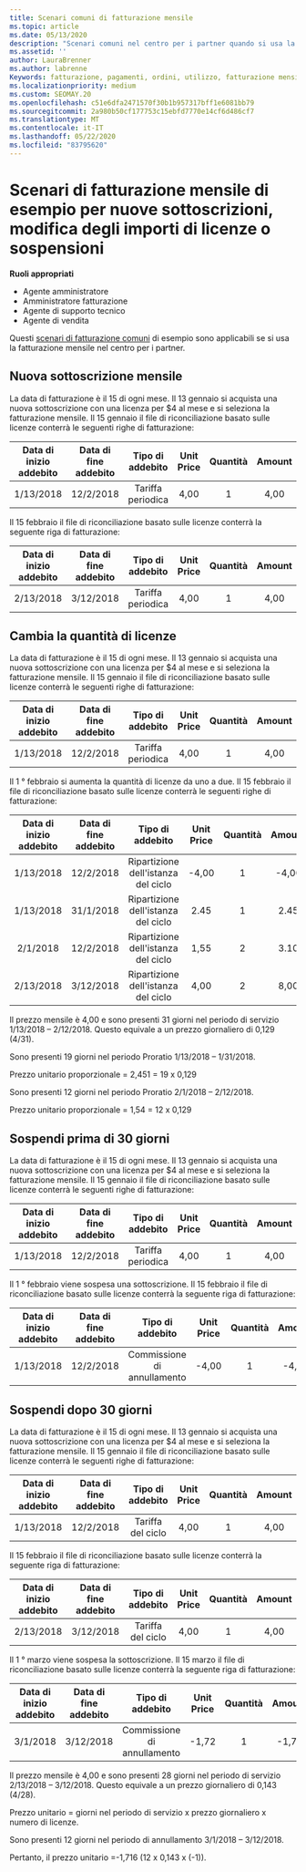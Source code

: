 ```yaml
---
title: Scenari comuni di fatturazione mensile
ms.topic: article
ms.date: 05/13/2020
description: "Scenari comuni nel centro per i partner quando si usa la fatturazione mensile: include l'aggiunta di nuove sottoscrizioni, la modifica della quantità di licenze e la sospensione delle sottoscrizioni."
ms.assetid: ''
author: LauraBrenner
ms.author: labrenne
Keywords: fatturazione, pagamenti, ordini, utilizzo, fatturazione mensile, sottoscrizioni, file di riconciliazione
ms.localizationpriority: medium
ms.custom: SEOMAY.20
ms.openlocfilehash: c51e6dfa2471570f30b1b957317bff1e6081bb79
ms.sourcegitcommit: 2a980b50cf177753c15ebfd7770e14cf6d486cf7
ms.translationtype: MT
ms.contentlocale: it-IT
ms.lasthandoff: 05/22/2020
ms.locfileid: "83795620"
---
```

# <a name="sample-monthly-billing-scenarios-for-new-subscriptions-changing-license-amounts-or-suspensions"></a>Scenari di fatturazione mensile di esempio per nuove sottoscrizioni, modifica degli importi di licenze o sospensioni

**Ruoli appropriati**

- Agente amministratore
- Amministratore fatturazione
- Agente di supporto tecnico
- Agente di vendita

Questi [scenari di fatturazione comuni](common-billing-scenarios.md) di esempio sono applicabili se si usa la fatturazione mensile nel centro per i partner.

## <a name="new-monthly-subscription"></a>Nuova sottoscrizione mensile

La data di fatturazione è il 15 di ogni mese. Il 13 gennaio si acquista una nuova sottoscrizione con una licenza per $4 al mese e si seleziona la fatturazione mensile. Il 15 gennaio il file di riconciliazione basato sulle licenze conterrà le seguenti righe di fatturazione:

|Data di inizio addebito |Data di fine addebito |Tipo di addebito |Unit Price |Quantità |Amount |
|       :---:      |    :---:       | :---:      |:---:      |:---:    |:---:  |
|1/13/2018         |12/2/2018    |Tariffa periodica   |4,00       |1        |4,00 |

Il 15 febbraio il file di riconciliazione basato sulle licenze conterrà la seguente riga di fatturazione:

|Data di inizio addebito |Data di fine addebito |Tipo di addebito |Unit Price |Quantità |Amount |
|       :---:      |    :---:       | :---:      |:---:      |:---:    |:---:  |
|2/13/2018         |3/12/2018    |Tariffa periodica   |4,00       |1        |4,00 |

## <a name="change-license-quantity"></a>Cambia la quantità di licenze

La data di fatturazione è il 15 di ogni mese. Il 13 gennaio si acquista una nuova sottoscrizione con una licenza per $4 al mese e si seleziona la fatturazione mensile. Il 15 gennaio il file di riconciliazione basato sulle licenze conterrà le seguenti righe di fatturazione:

|Data di inizio addebito |Data di fine addebito |Tipo di addebito |Unit Price |Quantità |Amount |
|       :---:      |    :---:       | :---:      |:---:      |:---:    |:---:  |
|1/13/2018         |12/2/2018    |Tariffa periodica   |4,00       |1        |4,00    |

Il 1 ° febbraio si aumenta la quantità di licenze da uno a due. Il 15 febbraio il file di riconciliazione basato sulle licenze conterrà le seguenti righe di fatturazione:

|Data di inizio addebito |Data di fine addebito |Tipo di addebito |Unit Price |Quantità |Amount |
|       :---:      |    :---:       | :---:      |:---:      |:---:    |:---:  |
| 1/13/2018        |12/2/2018    |Ripartizione dell'istanza del ciclo   |-4,00       |1        |-4,00   |
|1/13/2018         |31/1/2018    | Ripartizione dell'istanza del ciclo   |2.45       |1        |2.45    |
|2/1/2018         |12/2/2018    | Ripartizione dell'istanza del ciclo   |1,55       |2        |3.10    |
|2/13/2018         |3/12/2018    | Ripartizione dell'istanza del ciclo   |4,00       |2        |8,00    |

Il prezzo mensile è 4,00 e sono presenti 31 giorni nel periodo di servizio 1/13/2018 – 2/12/2018. Questo equivale a un prezzo giornaliero di 0,129 (4/31).

Sono presenti 19 giorni nel periodo Proratio 1/13/2018 – 1/31/2018.

Prezzo unitario proporzionale = 2,451 = 19 x 0,129

Sono presenti 12 giorni nel periodo Proratio 2/1/2018 – 2/12/2018.

Prezzo unitario proporzionale = 1,54 = 12 x 0,129

## <a name="suspend-before-30-days"></a>Sospendi prima di 30 giorni

La data di fatturazione è il 15 di ogni mese. Il 13 gennaio si acquista una nuova sottoscrizione con una licenza per $4 al mese e si seleziona la fatturazione mensile. Il 15 gennaio il file di riconciliazione basato sulle licenze conterrà le seguenti righe di fatturazione:

|Data di inizio addebito |Data di fine addebito |Tipo di addebito |Unit Price |Quantità |Amount |
|       :---:      |    :---:       | :---:      |:---:      |:---:    |:---:  |
|1/13/2018         |12/2/2018    |Tariffa periodica   |4,00       |1        |4,00    |

Il 1 ° febbraio viene sospesa una sottoscrizione. Il 15 febbraio il file di riconciliazione basato sulle licenze conterrà la seguente riga di fatturazione:

|Data di inizio addebito |Data di fine addebito |Tipo di addebito |Unit Price |Quantità |Amount |
|       :---:      |    :---:       | :---:      |:---:      |:---:    |:---:  |
1/13/2018|12/2/2018|Commissione di annullamento|-4,00|1|-4,00

## <a name="suspend-after-30-days"></a>Sospendi dopo 30 giorni

La data di fatturazione è il 15 di ogni mese. Il 13 gennaio si acquista una nuova sottoscrizione con una licenza per $4 al mese e si seleziona la fatturazione mensile. Il 15 gennaio il file di riconciliazione basato sulle licenze conterrà le seguenti righe di fatturazione:

|Data di inizio addebito |Data di fine addebito |Tipo di addebito |Unit Price |Quantità |Amount |
|       :---:      |    :---:       | :---:      |:---:      |:---:    |:---:  |
1/13/2018|12/2/2018|Tariffa del ciclo|4,00|1|4,00

Il 15 febbraio il file di riconciliazione basato sulle licenze conterrà la seguente riga di fatturazione:

|Data di inizio addebito |Data di fine addebito |Tipo di addebito |Unit Price |Quantità |Amount |
|       :---:      |    :---:       | :---:      |:---:      |:---:    |:---:  |
2/13/2018|3/12/2018|Tariffa del ciclo|4,00|1|4,00

Il 1 ° marzo viene sospesa la sottoscrizione. Il 15 marzo il file di riconciliazione basato sulle licenze conterrà la seguente riga di fatturazione:

|Data di inizio addebito |Data di fine addebito |Tipo di addebito |Unit Price |Quantità |Amount |
|       :---:      |    :---:       | :---:      |:---:      |:---:    |:---:  |
3/1/2018|3/12/2018|Commissione di annullamento|-1,72|1|-1,72

Il prezzo mensile è 4,00 e sono presenti 28 giorni nel periodo di servizio 2/13/2018 – 3/12/2018. Questo equivale a un prezzo giornaliero di 0,143 (4/28).

Prezzo unitario = giorni nel periodo di servizio x prezzo giornaliero x numero di licenze.

Sono presenti 12 giorni nel periodo di annullamento 3/1/2018 – 3/12/2018.

Pertanto, il prezzo unitario =-1,716 (12 x 0,143 x (-1)).
